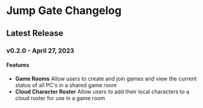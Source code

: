 # Jump Gate Changelog

## Latest Release

### v0.2.0 - April 27, 2023

#### Features

- **Game Rooms** Allow users to create and join games and view the current status of all PC's in a shared game room
- **Cloud Character Roster** Allow users to add their local characters to a cloud roster for use in a game room

